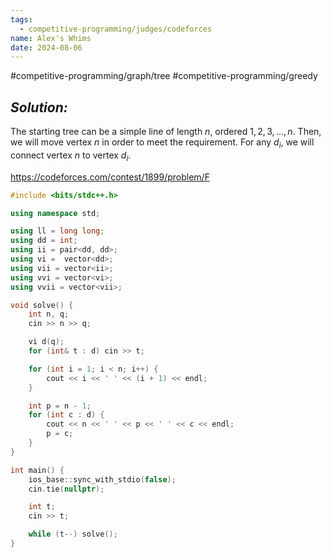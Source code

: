 ```yaml
---
tags:
  - competitive-programming/judges/codeforces
name: Alex's Whims
date: 2024-08-06
---
```

#competitive-programming/graph/tree #competitive-programming/greedy 
## _Solution:_
The starting tree can be a simple line of length $n$, ordered $1,2,3,\dots,n$. Then, we will move vertex $n$ in order to meet the requirement. For any $d_i$, we will connect vertex $n$ to vertex $d_i$.

https://codeforces.com/contest/1899/problem/F
```cpp
#include <bits/stdc++.h>

using namespace std;

using ll = long long;
using dd = int;
using ii = pair<dd, dd>;
using vi =  vector<dd>;
using vii = vector<ii>;
using vvi = vector<vi>;
using vvii = vector<vii>;

void solve() {
    int n, q;
    cin >> n >> q;

    vi d(q);
    for (int& t : d) cin >> t;

    for (int i = 1; i < n; i++) {
        cout << i << ' ' << (i + 1) << endl;
    }

    int p = n - 1;
    for (int c : d) {
        cout << n << ' ' << p << ' ' << c << endl;
        p = c;
    }
}

int main() {
    ios_base::sync_with_stdio(false);
    cin.tie(nullptr);

    int t;
    cin >> t;

    while (t--) solve();
}
```